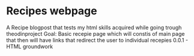 # Recipes webpage
A Recipe blogpost that tests my html skills acquired while going trough theodinproject
Goal: Basic recepie page which will constis of main page that then will have links that redirect the user to individual recepies
0.0.1 - HTML groundwork
